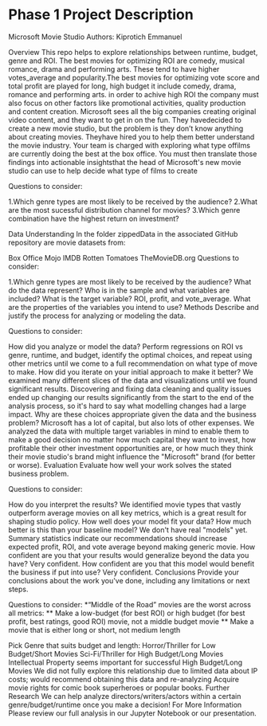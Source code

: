# Phase 1 Project Description

Microsoft Movie Studio
Authors: Kiprotich Emmanuel

Overview
This repo helps to explore relationships between runtime, budget, genre and ROI. The best movies for optimizing ROI are comedy, musical romance, drama and performing arts. These tend to have higher votes_average and popularity.The best movies for optimizing vote score and total profit are played for long, high budget it include comedy, drama, romance and performing arts. in order to achive high ROI the company must also focus on other factors like promotional activities, quality production and content creation.
Microsoft sees all the big companies creating original video content, and they want to get in on the fun. They havedecided to create a new movie studio, but the problem is they don’t know anything about creating movies. Theyhave hired you to help them better understand the movie industry. Your team is charged with exploring what type offilms are currently doing the best at the box office. You must then translate those findings into actionable insightsthat the head of Microsoft's new movie studio can use to help decide what type of films to create

Questions to consider:

1.Which genre types are most likely to be received by the audience?
2.What are the most sucessful distribution channel for movies?
3.Which genre combination have the highest return on investment?

Data Understanding
In the folder zippedData in the associated GitHub repository are movie datasets from:

Box Office Mojo
IMDB
Rotten Tomatoes
TheMovieDB.org
Questions to consider:

1.Which genre types are most likely to be received by the audience?
What do the data represent? Who is in the sample and what variables are included?
What is the target variable?
ROI, profit, and vote_average.
What are the properties of the variables you intend to use?
Methods
Describe and justify the process for analyzing or modeling the data.

Questions to consider:

How did you analyze or model the data?
Perform regressions on ROI vs genre, runtime, and budget, identify the optimal choices, and repeat using other metrics until we come to a full recommendation on what type of move to make.
How did you iterate on your initial approach to make it better?
We examined many different slices of the data and visualizations until we found significant results. Discovering and fixing data cleaning and quality issues ended up changing our results significantly from the start to the end of the analysis process, so it's hard to say what modelling changes had a large impact.
Why are these choices appropriate given the data and the business problem?
Microsoft has a lot of capital, but also lots of other expenses. We analyzed the data with multiple target variables in mind to enable them to make a good decision no matter how much capital they want to invest, how profitable their other investment opportunities are, or how much they think their movie studio's brand might influence the "Microsoft" brand (for better or worse).
Evaluation
Evaluate how well your work solves the stated business problem.

Questions to consider:

How do you interpret the results?
We identified movie types that vastly outperform average movies on all key metrics, which is a great result for shaping studio policy.
How well does your model fit your data? How much better is this than your baseline model?
We don't have real "models" yet. Summary statistics indicate our recommendations should increase expected profit, ROI, and vote average beyond making generic movie.
How confident are you that your results would generalize beyond the data you have?
Very confident.
How confident are you that this model would benefit the business if put into use?
Very confident.
Conclusions
Provide your conclusions about the work you've done, including any limitations or next steps.

Questions to consider: *“Middle of the Road” movies are the worst across all metrics: ** Make a low-budget (for best ROI) or high budget (for best profit, best ratings, good ROI) movie, not a middle budget movie ** Make a movie that is either long or short, not medium length

Pick Genre that suits budget and length:
Horror/Thriller for Low Budget/Short Movies
Sci-Fi/Thriller for High Budget/Long Movies
Intellectual Property seems important for successful High Budget/Long Movies
We did not fully explore this relationship due to limited data about IP costs; would recommend obtaining this data and re-analyzing
Acquire movie rights for comic book superheroes or popular books.
Further Research
We can help analyze directors/writers/actors within a certain genre/budget/runtime once you make a decision!
For More Information
Please review our full analysis in our Jupyter Notebook or our presentation.

